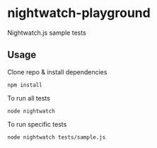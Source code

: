 # nightwatch-playground

Nightwatch.js sample tests

## Usage

Clone repo & install dependencies

`npm install`

To run all tests

`node nightwatch`

To run specific tests

`node nightwatch tests/sample.js`